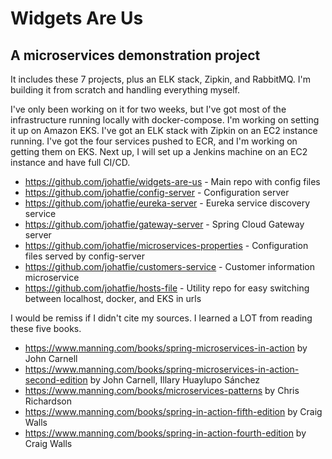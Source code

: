 # Widgets Are Us

## A microservices demonstration project

It includes these 7 projects, plus an ELK stack, Zipkin, and RabbitMQ.  I'm building it from scratch and handling
everything myself.  

I've only been working on it for two weeks, but I've got most of the infrastructure running locally with docker-compose.
I'm working on setting it up on Amazon EKS. I've got an ELK stack with Zipkin on an EC2 instance running.  I've got
the four services pushed to ECR, and I'm working on getting them on EKS.  Next up, I will set up a Jenkins machine
on an EC2 instance and have full CI/CD.


- https://github.com/johatfie/widgets-are-us - Main repo with config files
- https://github.com/johatfie/config-server - Configuration server
- https://github.com/johatfie/eureka-server - Eureka service discovery service
- https://github.com/johatfie/gateway-server - Spring Cloud Gateway server
- https://github.com/johatfie/microservices-properties - Configuration files served by config-server
- https://github.com/johatfie/customers-service - Customer information microservice
- https://github.com/johatfie/hosts-file - Utility repo for easy switching between localhost, docker, and EKS in urls


I would be remiss if I didn't cite my sources.  I learned a LOT from reading these five books.  
- https://www.manning.com/books/spring-microservices-in-action by John Carnell
- https://www.manning.com/books/spring-microservices-in-action-second-edition by John Carnell, Illary Huaylupo Sánchez
- https://www.manning.com/books/microservices-patterns by Chris Richardson
- https://www.manning.com/books/spring-in-action-fifth-edition by Craig Walls
- https://www.manning.com/books/spring-in-action-fourth-edition by Craig Walls 